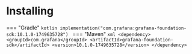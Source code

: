 # Installing

=== "Gradle"
    ```kotlin
    implementation("com.grafana:grafana-foundation-sdk:10.1.0-1749635728")
    ```
=== "Maven"
    ```xml
    <dependency>
        <groupId>com.grafana</groupId>
        <artifactId>grafana-foundation-sdk</artifactId>
        <version>10.1.0-1749635728</version>
    </dependency>
    ```
